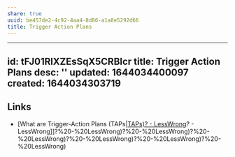 ```yaml
---
share: true
uuid: be457de2-4c92-4aa4-8d86-a1a8e5292d66
title: Trigger Action Plans
---
```

---
id: tFJ01RlXZEsSqX5CRBIcr
title: Trigger Action Plans
desc: ''
updated: 1644034400097
created: 1644034303719
---

## Links

* [What are Trigger-Action Plans (TAPs|[TAPs)? - LessWrong](/undefined)? - LessWrong]]?%20-%20LessWrong)?%20-%20LessWrong)?%20-%20LessWrong)?%20-%20LessWrong)?%20-%20LessWrong)?%20-%20LessWrong)
